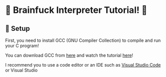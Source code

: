 # 🤯 Brainfuck Interpreter Tutorial! 🧠

## 🔨 Setup

First, you need to install GCC (GNU Compiler Collection) to compile and run your C program!

You can download GCC from [here](https://osdn.net/projects/mingw/releases/) and watch the tutorial [here](https://youtu.be/8CNRX1Bk5sY)!

I recommend you to use a code editor or an IDE such as [Visual Studio Code](https://code.visualstudio.com/) or Visual Studio

